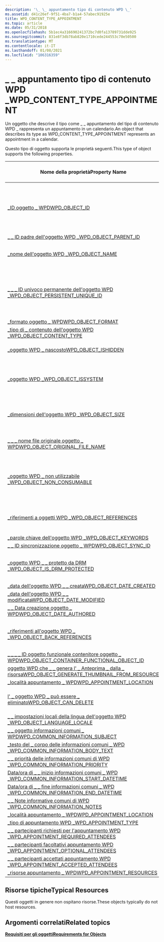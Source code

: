 ```yaml
---
description: '\_ \_ appuntamento tipo di contenuto WPD \_'
ms.assetid: d41c26ef-9f51-4ba7-b1a4-57abec91925e
title: WPD_CONTENT_TYPE_APPOINTMENT
ms.topic: article
ms.date: 05/31/2018
ms.openlocfilehash: 5b1ec4a316690241372bc7d0fa13789731dde925
ms.sourcegitcommit: 831e8f3db78ab820e1710cede244553c70e50500
ms.translationtype: MT
ms.contentlocale: it-IT
ms.lasthandoff: 01/08/2021
ms.locfileid: "106316359"
---
```

# <a name="wpd_content_type_appointment"></a><span data-ttu-id="96cd9-103">\_ \_ appuntamento tipo di contenuto WPD \_</span><span class="sxs-lookup"><span data-stu-id="96cd9-103">WPD\_CONTENT\_TYPE\_APPOINTMENT</span></span>

<span data-ttu-id="96cd9-104">Un oggetto che descrive il tipo come \_ \_ appuntamento del tipo di contenuto WPD \_ rappresenta un appuntamento in un calendario.</span><span class="sxs-lookup"><span data-stu-id="96cd9-104">An object that describes its type as WPD\_CONTENT\_TYPE\_APPOINTMENT represents an appointment in a calendar.</span></span>

<span data-ttu-id="96cd9-105">Questo tipo di oggetto supporta le proprietà seguenti.</span><span class="sxs-lookup"><span data-stu-id="96cd9-105">This type of object supports the following properties.</span></span>



| <span data-ttu-id="96cd9-106">Nome della proprietà</span><span class="sxs-lookup"><span data-stu-id="96cd9-106">Property Name</span></span>                                                                                                         | <span data-ttu-id="96cd9-107">Obbligatorio o facoltativo</span><span class="sxs-lookup"><span data-stu-id="96cd9-107">Required or Optional</span></span>                                                           |
|-----------------------------------------------------------------------------------------------------------------------|--------------------------------------------------------------------------------|
| [<span data-ttu-id="96cd9-108">\_ID oggetto \_ WPD</span><span class="sxs-lookup"><span data-stu-id="96cd9-108">WPD\_OBJECT\_ID</span></span>](object-properties.md)                                                                | <span data-ttu-id="96cd9-109">Obbligatorio, di sola lettura.</span><span class="sxs-lookup"><span data-stu-id="96cd9-109">Required, read-only.</span></span> <span data-ttu-id="96cd9-110">Un client non può impostare questa proprietà, anche in fase di creazione.</span><span class="sxs-lookup"><span data-stu-id="96cd9-110">A client cannot set this property, even at creation time.</span></span> |
| [<span data-ttu-id="96cd9-111">\_ \_ ID padre dell'oggetto WPD \_</span><span class="sxs-lookup"><span data-stu-id="96cd9-111">WPD\_OBJECT\_PARENT\_ID</span></span>](object-properties.md)                                                 | <span data-ttu-id="96cd9-112">Obbligatorio.</span><span class="sxs-lookup"><span data-stu-id="96cd9-112">Required.</span></span>                                                                      |
| [<span data-ttu-id="96cd9-113">\_nome dell'oggetto WPD \_</span><span class="sxs-lookup"><span data-stu-id="96cd9-113">WPD\_OBJECT\_NAME</span></span>](object-properties.md)                                                            | <span data-ttu-id="96cd9-114">Obbligatorio se l'oggetto rappresenta un file.</span><span class="sxs-lookup"><span data-stu-id="96cd9-114">Required if the object represents a file.</span></span>                                      |
| [<span data-ttu-id="96cd9-115">\_ \_ \_ ID univoco permanente dell'oggetto WPD \_</span><span class="sxs-lookup"><span data-stu-id="96cd9-115">WPD\_OBJECT\_PERSISTENT\_UNIQUE\_ID</span></span>](object-properties.md)                          | <span data-ttu-id="96cd9-116">Obbligatorio, di sola lettura.</span><span class="sxs-lookup"><span data-stu-id="96cd9-116">Required, read-only.</span></span> <span data-ttu-id="96cd9-117">Un client non può impostare questa proprietà, anche in fase di creazione.</span><span class="sxs-lookup"><span data-stu-id="96cd9-117">A client cannot set this property, even at creation time.</span></span> |
| [<span data-ttu-id="96cd9-118">\_formato oggetto \_ WPD</span><span class="sxs-lookup"><span data-stu-id="96cd9-118">WPD\_OBJECT\_FORMAT</span></span>](object-properties.md)                                                        | <span data-ttu-id="96cd9-119">Obbligatorio.</span><span class="sxs-lookup"><span data-stu-id="96cd9-119">Required.</span></span>                                                                      |
| [<span data-ttu-id="96cd9-120">\_tipo di \_ contenuto dell'oggetto WPD \_</span><span class="sxs-lookup"><span data-stu-id="96cd9-120">WPD\_OBJECT\_CONTENT\_TYPE</span></span>](object-properties.md)                                           | <span data-ttu-id="96cd9-121">Obbligatorio.</span><span class="sxs-lookup"><span data-stu-id="96cd9-121">Required.</span></span>                                                                      |
| [<span data-ttu-id="96cd9-122">\_oggetto WPD \_ nascosto</span><span class="sxs-lookup"><span data-stu-id="96cd9-122">WPD\_OBJECT\_ISHIDDEN</span></span>](object-properties.md)                                                    | <span data-ttu-id="96cd9-123">Obbligatorio se l'oggetto è nascosto.</span><span class="sxs-lookup"><span data-stu-id="96cd9-123">Required if the object is hidden.</span></span>                                              |
| [<span data-ttu-id="96cd9-124">\_oggetto WPD \_</span><span class="sxs-lookup"><span data-stu-id="96cd9-124">WPD\_OBJECT\_ISSYSTEM</span></span>](object-properties.md)                                                    | <span data-ttu-id="96cd9-125">Obbligatorio se l'oggetto è un oggetto di sistema (rappresenta un file di sistema).</span><span class="sxs-lookup"><span data-stu-id="96cd9-125">Required if the object is a system object (represents a system file).</span></span>          |
| [<span data-ttu-id="96cd9-126">\_dimensioni dell'oggetto WPD \_</span><span class="sxs-lookup"><span data-stu-id="96cd9-126">WPD\_OBJECT\_SIZE</span></span>](object-properties.md)                                                            | <span data-ttu-id="96cd9-127">Obbligatorio se l'oggetto ha almeno una risorsa.</span><span class="sxs-lookup"><span data-stu-id="96cd9-127">Required if the object has at least one resource.</span></span>                              |
| [<span data-ttu-id="96cd9-128">\_ \_ \_ nome file originale oggetto \_ WPD</span><span class="sxs-lookup"><span data-stu-id="96cd9-128">WPD\_OBJECT\_ORIGINAL\_FILE\_NAME</span></span>](object-properties.md)                              | <span data-ttu-id="96cd9-129">Obbligatorio se l'oggetto rappresenta un file.</span><span class="sxs-lookup"><span data-stu-id="96cd9-129">Required if the object represents a file.</span></span>                                      |
| [<span data-ttu-id="96cd9-130">\_oggetto WPD \_ non utilizzabile \_</span><span class="sxs-lookup"><span data-stu-id="96cd9-130">WPD\_OBJECT\_NON\_CONSUMABLE</span></span>](object-properties.md)                                       | <span data-ttu-id="96cd9-131">Consigliato se l'oggetto non è destinato all'utilizzo da parte del dispositivo.</span><span class="sxs-lookup"><span data-stu-id="96cd9-131">Recommended if the object is not meant for consumption by the device.</span></span>          |
| [<span data-ttu-id="96cd9-132">\_riferimenti a oggetti WPD \_</span><span class="sxs-lookup"><span data-stu-id="96cd9-132">WPD\_OBJECT\_REFERENCES</span></span>](object-properties.md)                                                | <span data-ttu-id="96cd9-133">Obbligatorio se l'oggetto contiene riferimenti ad altri oggetti.</span><span class="sxs-lookup"><span data-stu-id="96cd9-133">Required if the object has references to other objects.</span></span>                        |
| [<span data-ttu-id="96cd9-134">\_parole chiave dell'oggetto WPD \_</span><span class="sxs-lookup"><span data-stu-id="96cd9-134">WPD\_OBJECT\_KEYWORDS</span></span>](object-properties.md)                                                    | <span data-ttu-id="96cd9-135">facoltativo.</span><span class="sxs-lookup"><span data-stu-id="96cd9-135">Optional.</span></span>                                                                      |
| [<span data-ttu-id="96cd9-136">\_ \_ ID sincronizzazione oggetto \_ WPD</span><span class="sxs-lookup"><span data-stu-id="96cd9-136">WPD\_OBJECT\_SYNC\_ID</span></span>](object-properties.md)                                                     | <span data-ttu-id="96cd9-137">facoltativo.</span><span class="sxs-lookup"><span data-stu-id="96cd9-137">Optional.</span></span>                                                                      |
| [<span data-ttu-id="96cd9-138">\_oggetto WPD \_ \_ protetto da DRM \_</span><span class="sxs-lookup"><span data-stu-id="96cd9-138">WPD\_OBJECT\_IS\_DRM\_PROTECTED</span></span>](object-properties.md)                                  | <span data-ttu-id="96cd9-139">Obbligatorio se l'oggetto è protetto dalla tecnologia DRM.</span><span class="sxs-lookup"><span data-stu-id="96cd9-139">Required if the object is protected by DRM technology.</span></span>                         |
| [<span data-ttu-id="96cd9-140">\_data dell'oggetto WPD \_ \_ creata</span><span class="sxs-lookup"><span data-stu-id="96cd9-140">WPD\_OBJECT\_DATE\_CREATED</span></span>](object-properties.md)                                           | <span data-ttu-id="96cd9-141">facoltativo.</span><span class="sxs-lookup"><span data-stu-id="96cd9-141">Optional.</span></span>                                                                      |
| [<span data-ttu-id="96cd9-142">\_data dell'oggetto WPD \_ \_ modificata</span><span class="sxs-lookup"><span data-stu-id="96cd9-142">WPD\_OBJECT\_DATE\_MODIFIED</span></span>](object-properties.md)                                         | <span data-ttu-id="96cd9-143">Consigliato.</span><span class="sxs-lookup"><span data-stu-id="96cd9-143">Recommended.</span></span>                                                                   |
| [<span data-ttu-id="96cd9-144">\_ \_ Data creazione oggetto \_ WPD</span><span class="sxs-lookup"><span data-stu-id="96cd9-144">WPD\_OBJECT\_DATE\_AUTHORED</span></span>](object-properties.md)                                         | <span data-ttu-id="96cd9-145">facoltativo.</span><span class="sxs-lookup"><span data-stu-id="96cd9-145">Optional.</span></span>                                                                      |
| [<span data-ttu-id="96cd9-146">\_riferimenti all'oggetto WPD \_ \_</span><span class="sxs-lookup"><span data-stu-id="96cd9-146">WPD\_OBJECT\_BACK\_REFERENCES</span></span>](object-properties.md)                                                                | <span data-ttu-id="96cd9-147">Consigliato se un altro oggetto fa riferimento all'oggetto.</span><span class="sxs-lookup"><span data-stu-id="96cd9-147">Recommended if the object is referenced by another object.</span></span>                     |
| [<span data-ttu-id="96cd9-148">\_ \_ \_ \_ ID oggetto funzionale contenitore oggetto \_ WPD</span><span class="sxs-lookup"><span data-stu-id="96cd9-148">WPD\_OBJECT\_CONTAINER\_FUNCTIONAL\_OBJECT\_ID</span></span>](object-properties.md)     | <span data-ttu-id="96cd9-149">facoltativo.</span><span class="sxs-lookup"><span data-stu-id="96cd9-149">Optional.</span></span>                                                                      |
| [<span data-ttu-id="96cd9-150">oggetto WPD che \_ \_ genera l' \_ Anteprima \_ dalla \_ risorsa</span><span class="sxs-lookup"><span data-stu-id="96cd9-150">WPD\_OBJECT\_GENERATE\_THUMBNAIL\_FROM\_RESOURCE</span></span>](object-properties.md) | <span data-ttu-id="96cd9-151">facoltativo.</span><span class="sxs-lookup"><span data-stu-id="96cd9-151">Optional.</span></span>                                                                      |
| [<span data-ttu-id="96cd9-152">\_località appuntamento \_ WPD</span><span class="sxs-lookup"><span data-stu-id="96cd9-152">WPD\_APPOINTMENT\_LOCATION</span></span>](appointment-properties.md)                                     | <span data-ttu-id="96cd9-153">Obbligatorio.</span><span class="sxs-lookup"><span data-stu-id="96cd9-153">Required.</span></span>                                                                      |
| [<span data-ttu-id="96cd9-154">l' \_ oggetto WPD \_ può essere \_ eliminato</span><span class="sxs-lookup"><span data-stu-id="96cd9-154">WPD\_OBJECT\_CAN\_DELETE</span></span>](object-properties.md)                                                                     | <span data-ttu-id="96cd9-155">Obbligatorio se l'oggetto può essere eliminato.</span><span class="sxs-lookup"><span data-stu-id="96cd9-155">Required if the object can be deleted.</span></span>                                         |
| [<span data-ttu-id="96cd9-156">\_ \_ impostazioni locali della lingua dell'oggetto WPD \_</span><span class="sxs-lookup"><span data-stu-id="96cd9-156">WPD\_OBJECT\_LANGUAGE\_LOCALE</span></span>](object-properties.md)                                                                | <span data-ttu-id="96cd9-157">facoltativo.</span><span class="sxs-lookup"><span data-stu-id="96cd9-157">Optional.</span></span>                                                                      |
| [<span data-ttu-id="96cd9-158">\_ \_ oggetto informazioni comuni \_ WPD</span><span class="sxs-lookup"><span data-stu-id="96cd9-158">WPD\_COMMON\_INFORMATION\_SUBJECT</span></span>](object-properties.md)                                                            | <span data-ttu-id="96cd9-159">Obbligatorio.</span><span class="sxs-lookup"><span data-stu-id="96cd9-159">Required.</span></span>                                                                      |
| [<span data-ttu-id="96cd9-160">\_testo del \_ corpo delle informazioni comuni \_ WPD \_</span><span class="sxs-lookup"><span data-stu-id="96cd9-160">WPD\_COMMON\_INFORMATION\_BODY\_TEXT</span></span>](object-properties.md)                                                         | <span data-ttu-id="96cd9-161">Consigliato.</span><span class="sxs-lookup"><span data-stu-id="96cd9-161">Recommended.</span></span>                                                                   |
| [<span data-ttu-id="96cd9-162">\_ \_ priorità delle informazioni comuni di WPD \_</span><span class="sxs-lookup"><span data-stu-id="96cd9-162">WPD\_COMMON\_INFORMATION\_PRIORITY</span></span>](object-properties.md)                                                           | <span data-ttu-id="96cd9-163">Consigliato.</span><span class="sxs-lookup"><span data-stu-id="96cd9-163">Recommended.</span></span>                                                                   |
| [<span data-ttu-id="96cd9-164">Data/ora di \_ \_ inizio informazioni comuni \_ WPD \_</span><span class="sxs-lookup"><span data-stu-id="96cd9-164">WPD\_COMMON\_INFORMATION\_START\_DATETIME</span></span>](object-properties.md)                                                    | <span data-ttu-id="96cd9-165">Consigliato.</span><span class="sxs-lookup"><span data-stu-id="96cd9-165">Recommended.</span></span>                                                                   |
| [<span data-ttu-id="96cd9-166">Data/ora di \_ \_ fine informazioni comuni \_ WPD \_</span><span class="sxs-lookup"><span data-stu-id="96cd9-166">WPD\_COMMON\_INFORMATION\_END\_DATETIME</span></span>](object-properties.md)                                                      | <span data-ttu-id="96cd9-167">Consigliato.</span><span class="sxs-lookup"><span data-stu-id="96cd9-167">Recommended.</span></span>                                                                   |
| [<span data-ttu-id="96cd9-168">\_ \_ Note informative comuni di WPD \_</span><span class="sxs-lookup"><span data-stu-id="96cd9-168">WPD\_COMMON\_INFORMATION\_NOTES</span></span>](object-properties.md)                                                              | <span data-ttu-id="96cd9-169">facoltativo.</span><span class="sxs-lookup"><span data-stu-id="96cd9-169">Optional.</span></span>                                                                      |
| [<span data-ttu-id="96cd9-170">\_località appuntamento \_ WPD</span><span class="sxs-lookup"><span data-stu-id="96cd9-170">WPD\_APPOINTMENT\_LOCATION</span></span>](object-properties.md)                                                                   | <span data-ttu-id="96cd9-171">Obbligatorio.</span><span class="sxs-lookup"><span data-stu-id="96cd9-171">Required.</span></span>                                                                      |
| [<span data-ttu-id="96cd9-172">\_tipo di appuntamento WPD \_</span><span class="sxs-lookup"><span data-stu-id="96cd9-172">WPD\_APPOINTMENT\_TYPE</span></span>](appointment-properties.md)                                             | <span data-ttu-id="96cd9-173">facoltativo.</span><span class="sxs-lookup"><span data-stu-id="96cd9-173">Optional.</span></span>                                                                      |
| [<span data-ttu-id="96cd9-174">\_ \_ partecipanti richiesti per l'appuntamento WPD \_</span><span class="sxs-lookup"><span data-stu-id="96cd9-174">WPD\_APPOINTMENT\_REQUIRED\_ATTENDEES</span></span>](appointment-properties.md)                | <span data-ttu-id="96cd9-175">facoltativo.</span><span class="sxs-lookup"><span data-stu-id="96cd9-175">Optional.</span></span>                                                                      |
| [<span data-ttu-id="96cd9-176">\_ \_ partecipanti facoltativi appuntamento WPD \_</span><span class="sxs-lookup"><span data-stu-id="96cd9-176">WPD\_APPOINTMENT\_OPTIONAL\_ATTENDEES</span></span>](appointment-properties.md)                | <span data-ttu-id="96cd9-177">facoltativo.</span><span class="sxs-lookup"><span data-stu-id="96cd9-177">Optional.</span></span>                                                                      |
| [<span data-ttu-id="96cd9-178">\_ \_ partecipanti accettati appuntamento WPD \_</span><span class="sxs-lookup"><span data-stu-id="96cd9-178">WPD\_APPOINTMENT\_ACCEPTED\_ATTENDEES</span></span>](appointment-properties.md)                | <span data-ttu-id="96cd9-179">facoltativo.</span><span class="sxs-lookup"><span data-stu-id="96cd9-179">Optional.</span></span>                                                                      |
| [<span data-ttu-id="96cd9-180">\_risorse appuntamento \_ WPD</span><span class="sxs-lookup"><span data-stu-id="96cd9-180">WPD\_APPOINTMENT\_RESOURCES</span></span>](appointment-properties.md)                                   | <span data-ttu-id="96cd9-181">facoltativo.</span><span class="sxs-lookup"><span data-stu-id="96cd9-181">Optional.</span></span>                                                                      |



 

## <a name="typical-resources"></a><span data-ttu-id="96cd9-182">Risorse tipiche</span><span class="sxs-lookup"><span data-stu-id="96cd9-182">Typical Resources</span></span>

<span data-ttu-id="96cd9-183">Questi oggetti in genere non ospitano risorse.</span><span class="sxs-lookup"><span data-stu-id="96cd9-183">These objects typically do not host resources.</span></span>

## <a name="related-topics"></a><span data-ttu-id="96cd9-184">Argomenti correlati</span><span class="sxs-lookup"><span data-stu-id="96cd9-184">Related topics</span></span>

<dl> <dt>

[<span data-ttu-id="96cd9-185">**Requisiti per gli oggetti**</span><span class="sxs-lookup"><span data-stu-id="96cd9-185">**Requirements for Objects**</span></span>](requirements-for-objects.md)
</dt> </dl>

 

 



